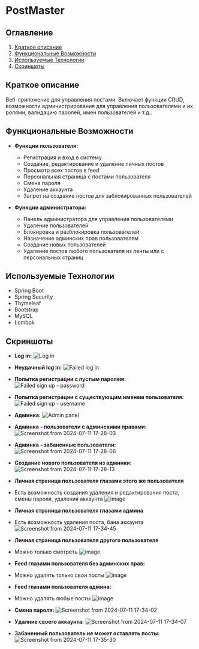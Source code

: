 # PostMaster

## Оглавление
1. [Краткое описание](#краткое-описание)
2. [Функциональные Возможности](#функциональные-возможности)
3. [Используемые Технологии](#используемые-технологии)
4. [Скриншоты](#скриншоты)

## Краткое описание
Веб-приложение для управления постами. Включает функции CRUD, возможности администрирования для управления пользователями и их ролями, валидацию паролей, имен пользователей и т.д..

## Функциональные Возможности
- **Функции пользователя:**
    - Регистрация и вход в систему
    - Создание, редактирование и удаление личных постов
    - Просмотр всех постов в feed
    - Персональная страница с постами пользователя
    - Смена пароля
    - Удаление аккаунта
    - Запрет на создание постов для заблокированных пользователей

- **Функции администратора:**
    - Панель администратора для управления пользователями 
    - Удаление пользователей 
    - Блокировка и разблокировка пользователей 
    - Назначение админских прав пользователям 
    - Создание новых пользователей 
    - Удаление постов любого пользователя из ленты или с персональных страниц

## Используемые Технологии
- Spring Boot
- Spring Security
- Thymeleaf
- Bootstrap
- MySQL
- Lombok

## Скриншоты
- **Log in:**
  ![Log in](https://github.com/iljilj/postMaster/assets/79352449/c11bab1c-7340-4f59-a6a6-71cba7b766d3)

- **Неудачный log in:**
  ![Failed log in](https://github.com/iljilj/postMaster/assets/79352449/b4326c21-703e-40d2-847b-e5584bec9f85)

- **Попытка регистрации с пустым паролем:**
  ![Failed sign up - password](https://github.com/iljilj/postMaster/assets/79352449/65386742-d0c1-4b1d-961c-68a57d9e97f0)

- **Попытка регистрации с существующим именем пользователя:**
  ![Failed sign up - username](https://github.com/iljilj/postMaster/assets/79352449/5815b268-7d9c-4900-90bb-cd2e0af8b2f2)

- **Админка:**
  ![Admin panel](https://github.com/iljilj/postMaster/assets/79352449/84917a47-1cbc-41d0-bd1b-1374583848a5)

- **Админка - пользователи с админскими правами:**
  ![Screenshot from 2024-07-11 17-28-03](https://github.com/iljilj/postMaster/assets/79352449/a0729788-c6d5-4d8d-8598-108705c2e1f1)
  
- **Админка - забаненные пользователи:**
  ![Screenshot from 2024-07-11 17-28-06](https://github.com/iljilj/postMaster/assets/79352449/6a3637b2-4df6-40d9-b73e-13be09c6f662)

- **Создание нового пользователя из админки:**
![Screenshot from 2024-07-11 17-28-13](https://github.com/iljilj/postMaster/assets/79352449/0d3d70c1-6535-4585-95f6-1bfd2085e495)

- **Личная страница пользователя глазами этого же пользователя**
- Есть возможность создания удаления и редактирования поста, смены пароля, удаления аккаунта
![image](https://github.com/iljilj/postMaster/assets/79352449/affc5629-bdc1-4037-b424-25d4522d9f8d)


- **Личная страница пользователя глазами админа**
- Есть возможность удаления поста, бана аккаунта
![Screenshot from 2024-07-11 17-34-45](https://github.com/iljilj/postMaster/assets/79352449/a7ebbc89-362a-4988-ad70-33a0e8eeab49)

- **Личная страница пользователя другого пользователя**
- Можно только смотреть
![image](https://github.com/iljilj/postMaster/assets/79352449/271e3120-3364-48dc-b52b-de3703a31962)



- **Feed глазами пользователя без админских прав:**
- Можно удалять только свои посты
![image](https://github.com/iljilj/postMaster/assets/79352449/7be61f68-daa0-4ae6-96ba-fbafac331116)


- **Feed глазами пользователя админа:**
- Можно удалять любые посты
![image](https://github.com/iljilj/postMaster/assets/79352449/f555f5a1-2b8f-4b38-9488-b898216b4be8)



- **Смена пароля:**
![Screenshot from 2024-07-11 17-34-02](https://github.com/iljilj/postMaster/assets/79352449/669daa8c-c90c-4648-9001-13c508926112)
- **Удалние своего аккаунта:**
![Screenshot from 2024-07-11 17-34-07](https://github.com/iljilj/postMaster/assets/79352449/37fff59b-a742-434b-9fe3-0ee788c638d8)
- **Забаненный пользователь не может оставлять посты:**
![Screenshot from 2024-07-11 17-35-30](https://github.com/iljilj/postMaster/assets/79352449/96bff707-426b-489e-8edc-63a4349aadf8)



